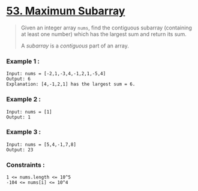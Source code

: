 # [53. Maximum Subarray](https://leetcode.com/problems/maximum-subarray/ "LeetCode")
> Given an integer array `nums`, find the contiguous subarray (containing at least one number) which has the largest sum and return its sum.
>
> A *subarray* is a *contiguous* part of an array.

### Example 1 :
    Input: nums = [-2,1,-3,4,-1,2,1,-5,4]
    Output: 6
    Explanation: [4,-1,2,1] has the largest sum = 6.
### Example 2 :
    Input: nums = [1]
    Output: 1
### Example 3 :
    Input: nums = [5,4,-1,7,8]
    Output: 23
### Constraints :

    1 <= nums.length <= 10^5
    -104 <= nums[i] <= 10^4
